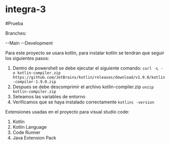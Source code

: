 # integra-3
#Prueba



Branches:

--Main
--Development


Para este proyecto se usara kotlin, para instalar kotlin se tendran que seguir los siguientes pasos:

1. Dentro de powershell se debe ejecutar el siguiente comando:
```curl -L -o kotlin-compiler.zip https://github.com/JetBrains/kotlin/releases/download/v1.9.0/kotlin-compiler-1.9.0.zip```
2. Despues se debe descomprimir el archivo kotlin-compiler.zip
```unzip kotlin-compiler.zip```
3. Seteamos las variables de entorno
4. Verificamos que se haya instalado correctamente
```kotlinc -version```

Extensiones usadas en el proyecto para visual studio code:

1. Kotlin
2. Kotlin Language
3. Code Runner
4. Java Extension Pack
